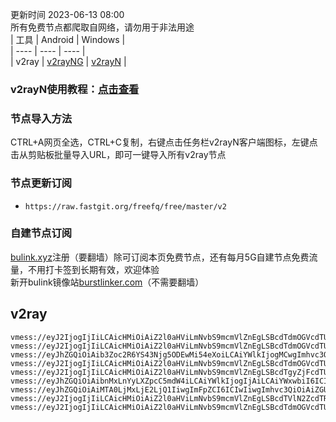 更新时间 2023-06-13 08:00  
所有免费节点都爬取自网络，请勿用于非法用途  
|  工具  | Android  | Windows  |  
|  ----  | ----   | ----  |  
| v2ray  | [v2rayNG](https://github.com/2dust/v2rayNG/releases/download/1.6.28/v2rayNG_1.6.28_arm64-v8a.apk) | [v2rayN](https://github.com/2dust/v2rayN/releases/download/3.27/v2rayN-Core.zip) |  
### v2rayN使用教程：[点击查看](https://github.com/freefq/tutorials)  
### 节点导入方法  
CTRL+A网页全选，CTRL+C复制，右键点击任务栏v2rayN客户端图标，左键点击从剪贴板批量导入URL，即可一键导入所有v2ray节点  
### 节点更新订阅  
- `https://raw.fastgit.org/freefq/free/master/v2`  
### 自建节点订阅  
[bulink.xyz](https://bulink.xyz)注册（要翻墙）除可订阅本页免费节点，还有每月5G自建节点免费流量，不用打卡签到长期有效，欢迎体验  
新开bulink镜像站[burstlinker.com](https://www.burstlinker.com)（不需要翻墙）  
## v2ray  
```  
vmess://eyJ2IjogIjIiLCAicHMiOiAiZ2l0aHViLmNvbS9mcmVlZnEgLSBcdTdmOGVcdTU2ZmRDbG91ZEZsYXJlXHU4MjgyXHU3MGI5IDEiLCAiYWRkIjogImNmLWx0LnNoYXJlY2VudHJlLm9ubGluZSIsICJwb3J0IjogIjgwODAiLCAiaWQiOiAiZDE2YzMxYTItOTNhMy00ZjFhLTk1NGMtZTM4M2IxNGE0ZDI2IiwgImFpZCI6ICIwIiwgInNjeSI6ICJhdXRvIiwgIm5ldCI6ICJ3cyIsICJ0eXBlIjogIm5vbmUiLCAiaG9zdCI6ICJzc3JzdWIudjAxLnNzcnN1Yi5jb20iLCAicGF0aCI6ICIvYXBpL3YzL2Rvd25sb2FkLmdldEZpbGUiLCAidGxzIjogIiIsICJzbmkiOiAiIiwgImFscG4iOiAiIn0=  
vmess://eyJ2IjogIjIiLCAicHMiOiAiZ2l0aHViLmNvbS9mcmVlZnEgLSBcdTdmOGVcdTU2ZmRDbG91ZEZsYXJlXHU1MTZjXHU1M2Y4Q0ROXHU4MjgyXHU3MGI5IDIiLCAiYWRkIjogImNmLXlkLWRucy5zaGFyZWNlbnRyZS5vbmxpbmUiLCAicG9ydCI6ICI4MCIsICJpZCI6ICIyZDVkOGI5Yy04ZWM0LTRhMzctYjYxMC03OGU3MWUxM2VhZWYiLCAiYWlkIjogIjAiLCAic2N5IjogImF1dG8iLCAibmV0IjogIndzIiwgInR5cGUiOiAibm9uZSIsICJob3N0IjogImRwMy5zY3Byb3h5LnRvcCIsICJwYXRoIjogIi9zaGlya2VyIiwgInRscyI6ICIiLCAic25pIjogIiIsICJhbHBuIjogIiJ9  
vmess://eyJhZGQiOiAib3Zoc2R6YS43Njg5ODEwMi54eXoiLCAiYWlkIjogMCwgImhvc3QiOiAib3Zoc2R6Ljc2ODk4MTAyLnh5eiIsICJpZCI6ICIyODViZmMyNy0yMzQxLTNjN2EtYmUwZS0zNjBjZWRkNWUyMDkiLCAibmV0IjogIndzIiwgInBhdGgiOiAiL2Z1bnNkZnJoIiwgInBvcnQiOiAyMDUyLCAicHMiOiAiZ2l0aHViLmNvbS9mcmVlZnEgLSBcdTVmYjdcdTU2ZmQgIDMiLCAidGxzIjogIiIsICJ0eXBlIjogImF1dG8iLCAic2VjdXJpdHkiOiAiYXV0byIsICJza2lwLWNlcnQtdmVyaWZ5IjogdHJ1ZSwgInNuaSI6ICIifQ==  
vmess://eyJ2IjogIjIiLCAicHMiOiAiZ2l0aHViLmNvbS9mcmVlZnEgLSBcdTdmOGVcdTU2ZmRDbG91ZEZsYXJlXHU4MjgyXHU3MGI5IDQiLCAiYWRkIjogImNmLnl4am5vZGUuY29tIiwgInBvcnQiOiAiODAiLCAiaWQiOiAiMDljMWQzMmQtNDQ1OC00ZWJmLWIzNmQtNGRkNzMyYmFlM2FhIiwgImFpZCI6ICIwIiwgInNjeSI6ICJhdXRvIiwgIm5ldCI6ICJ3cyIsICJ0eXBlIjogIm5vbmUiLCAiaG9zdCI6ICJkcDEueXhqbm9kZS5jb20iLCAicGF0aCI6ICIveXh6YnAiLCAidGxzIjogIiIsICJzbmkiOiAiIiwgImFscG4iOiAiIn0=  
vmess://eyJ2IjogIjIiLCAicHMiOiAiZ2l0aHViLmNvbS9mcmVlZnEgLSBcdTgyZjFcdTU2ZmRcdTc5M2VcdTRmMWFcdTRmZGRcdTk2NjlcdTViODlcdTUxNjhcdTkwZTggNSIsICJhZGQiOiAiZnIxLjA5dnBuLmNvbSIsICJwb3J0IjogIjgwIiwgImlkIjogImJlZDhiOTJiLTI0MDgtNGZmYy1hODZhLWQzZDBkNTk2MzJjZiIsICJhaWQiOiAiMCIsICJzY3kiOiAiYXV0byIsICJuZXQiOiAid3MiLCAidHlwZSI6ICJub25lIiwgImhvc3QiOiAiZnIxLjA5dnBuLmNvbSIsICJwYXRoIjogIi92bWVzcy8iLCAidGxzIjogIiIsICJzbmkiOiAiIn0=  
vmess://eyJhZGQiOiAibnMxLnYyLXZpcC5mdW4iLCAiYWlkIjogIjAiLCAiYWxwbiI6ICIiLCAiaG9zdCI6ICJkZTUuaXJ0ZWguZnVuIiwgImlkIjogIjhhYmU5NDk2LTVlMjQtNGU0OS1iNTY2LWRjZjg2MTE2MDE3ZCIsICJuZXQiOiAid3MiLCAicGF0aCI6ICIvaTk5TGd2U2FzbGJzUExMUVE3ajZaIiwgInBvcnQiOiAiODAiLCAicHMiOiAiZ2l0aHViLmNvbS9mcmVlZnEgLSBcdTdmOGVcdTU2ZmRDbG91ZEZsYXJlXHU1MTZjXHU1M2Y4Q0ROXHU4MjgyXHU3MGI5IDYiLCAic2N5IjogImF1dG8iLCAic25pIjogIiIsICJ0bHMiOiAiIiwgInR5cGUiOiAiIiwgInYiOiAiMiJ9  
vmess://eyJhZGQiOiAiMTA0LjMxLjE2LjQ1IiwgImFpZCI6ICIwIiwgImhvc3QiOiAiZGUzLmlydGVoLmZ1biIsICJpZCI6ICIyZmNjMjkzOS03ZGNmLTQ3NDEtYWEwMy04MjViYzQwZTIzZmQiLCAibmV0IjogIndzIiwgInBhdGgiOiAiL0NaZmN6dnRpZUNaWGRPbGdXaGdETFgiLCAicG9ydCI6ICI4MCIsICJwcyI6ICJnaXRodWIuY29tL2ZyZWVmcSAtIFx1N2Y4ZVx1NTZmZENsb3VkRmxhcmVcdTUxNmNcdTUzZjhDRE5cdTgyODJcdTcwYjkgNyIsICJzY3kiOiAiYXV0byIsICJzbmkiOiAiIiwgInRscyI6ICIiLCAidHlwZSI6ICJub25lIiwgInYiOiAiMiJ9  
vmess://eyJ2IjogIjIiLCAicHMiOiAiZ2l0aHViLmNvbS9mcmVlZnEgLSBcdTVlN2ZcdTRlMWNcdTc3MDFcdTRmNWJcdTVjNzFcdTVlMDJcdTc5ZmJcdTUyYTggOCIsICJhZGQiOiAiOC52Mi1yYXkuY3lvdSIsICJwb3J0IjogIjIzNjA4IiwgImlkIjogIjBkZDE5ZDIwLWVjODYtMzY4MC1iMjU2LTg3MjM3YmFmYTg5ZSIsICJhaWQiOiAiMiIsICJzY3kiOiAiYXV0byIsICJuZXQiOiAidGNwIiwgInR5cGUiOiAibm9uZSIsICJob3N0IjogIjgudjItcmF5LmN5b3UiLCAicGF0aCI6ICIvIiwgInRscyI6ICIiLCAic25pIjogIiIsICJhbHBuIjogIiJ9  
vmess://eyJ2IjogIjIiLCAicHMiOiAiZ2l0aHViLmNvbS9mcmVlZnEgLSBcdTdmOGVcdTU2ZmRDbG91ZEZsYXJlXHU1MTZjXHU1M2Y4Q0ROXHU4MjgyXHU3MGI5IDkiLCAiYWRkIjogInYycmF5Lm9ubGluZSIsICJwb3J0IjogIjQ0MyIsICJpZCI6ICIwMEJCRjVCOC0xNzNFLTY4MTgtOTkyNy01QUQxQUEwNzNDN0QiLCAiYWlkIjogIjAiLCAic2N5IjogImF1dG8iLCAibmV0IjogIndzIiwgInR5cGUiOiAibm9uZSIsICJob3N0IjogIkthbnNhcy52MnJheS5vbmxpbmUiLCAicGF0aCI6ICIvc3BlZWR0ZXN0IiwgInRscyI6ICJ0bHMiLCAic25pIjogIiIsICJhbHBuIjogIiJ9  
```  
